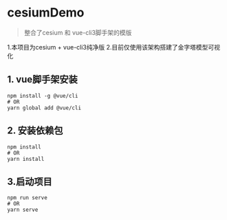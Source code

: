 # cesiumDemo

>整合了cesium 和 vue-cli3脚手架的模版

1.本项目为cesium + vue-cli3纯净版
2.目前仅使用该架构搭建了金字塔模型可视化

## 1. vue脚手架安装

```
npm install -g @vue/cli
# OR
yarn global add @vue/cli

```
## 2. 安装依赖包
```
npm install
# OR
yarn install
```

## 3.启动项目

```
npm run serve
# OR
yarn serve
```
